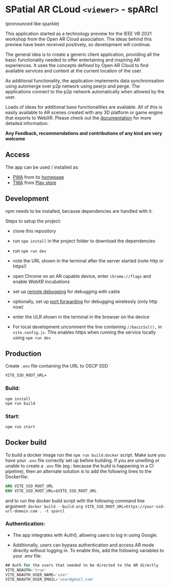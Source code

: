 # SPatial AR CLoud `<viewer>` - spARcl
(pronounced like sparkle)

This application started as a technology preview for the IEEE VR 2021 workshop from the Open AR Cloud association. The ideas behind this preview have been received positively, so development will continue.

The general idea is to create a generic client application, providing all the basic functionality needed to offer entertaining and inspiring AR experiences. It uses the concepts defined by Open AR Cloud to find available services and content at the  current location of the user.

As additional functionality, the application implements data synchronisation using automerge over p2p network using peerjs and perge. The applications connect to the p2p network automatically when allowed by the user.

Loads of ideas for additional base functionalities are available. All of this is easily available to AR scenes created with any 3D platform or game engine that exports to WebXR. Please check out the [documentation](https://openarcloud.github.io/sparcl/) for more detailed information.

**Any Feedback, recommendations and contributions of any kind are very welcome**


## Access

The app can be used / installed as:
* [PWA](https://web.dev/progressive-web-apps/) from its [homepage](https://sparcl.app/)
* [TWA](https://developer.chrome.com/docs/android/trusted-web-activity/overview/) from [Play store](https://play.google.com/store/apps/details?id=app.sparcl.twa)


## Development

npm needs to be installed, because dependencies are handled with it.

Steps to setup the project:
* clone this repository
* run `npm install` in the project folder to download the dependencies
* run `npm run dev`
* note the URL shown in the terminal after the server started (note http or https!)
* open Chrome on an AR capable device, enter `chrome://flags` and enable _WebXR Incubations_

* set up [remote debugging](https://developer.chrome.com/docs/devtools/remote-debugging/) for debugging with cable
* optionally, set up [port forwarding](https://developer.chrome.com/docs/devtools/remote-debugging/local-server/) for debugging wirelessly (only http now)

* enter the ULR shown in the terminal in the browser on the device

* For local development uncomment the line containing `//basicSsl(),` in `vite.config.js`. This enables https when running the service locally using `npm run dev`

## Production
Create `.env` file containing the URL to OSCP SSD
```
VITE_SSD_ROOT_URL=
```

### Build:
```
npm install
npm run build
```

### Start:
```
npm run start
```

## Docker build

To build a docker image run the `npm run build:docker` script. Make sure you have your `.env` file correctly set up before building. If you are unwilling or unable to create a `.env` file (eg.: because the build is happening in a CI pipeline), then an alternate solution is to add the following lines to the Dockerfile:

```Dockerfile
ARG VITE_SSD_ROOT_URL
ENV VITE_SSD_ROOT_URL=$VITE_SSD_ROOT_URL
```

and to run the docker build script with the following command line argument: `docker build --build-arg VITE_SSD_ROOT_URL=https://your-ssd-url-domain.com . -t sparcl`


### Authentication:
- The app integrates with Auth0, allowing users to log in using Google.

- Additionally, users can bypass authentication and access AR mode directly without logging in. To enable this, add the following variables to your .env file:

```js
## Auth for the users that needed to be directed to the AR directly
VITE_NOAUTH='true'
VITE_NOAUTH_USER_NAME='user'
VITE_NOAUTH_USER_EMAIL='user@gmail.com'
```
